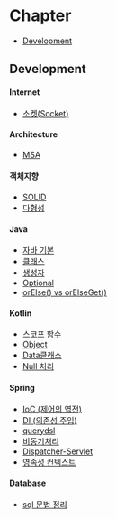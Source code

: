 # Chapter
- [Development](#Development)

## Development

#### Internet
- [소켓(Socket)](https://github.com/jeongyoon05/Study/blob/main/Internet/%EC%86%8C%EC%BC%93(Socket).md) 

#### Architecture
- [MSA](https://github.com/jeongyoon05/Study/blob/main/Architecture/MSA.md) 

#### 객체지향
- [SOLID](https://github.com/jeongyoon05/Study/blob/main/%EA%B0%9D%EC%B2%B4%EC%A7%80%ED%96%A5/SOLID.md)
- [다형성](https://github.com/jeongyoon05/Study/blob/main/%EA%B0%9D%EC%B2%B4%EC%A7%80%ED%96%A5/%EB%8B%A4%ED%98%95%EC%84%B1.md)
 
#### Java
- [자바 기본](https://github.com/jeongyoon05/Study/blob/main/Java/Java%20-%20Basic.md)
- [클래스](https://github.com/jeongyoon05/Study/tree/main/Java/Java%20Class)
- [생성자](https://github.com/jeongyoon05/Study/blob/main/Java/%EC%83%9D%EC%84%B1%EC%9E%90.md)
- [Optional](https://github.com/jeongyoon05/Study/blob/main/Java/Optional.md)
- [orElse() vs orElseGet()](https://github.com/jeongyoon05/Study/blob/main/Java/orElse()%20vs%20orElseGet().md)

#### Kotlin
- [스코프 함수](https://github.com/jeongyoon05/Study/blob/main/Kotlin/%EC%8A%A4%EC%BD%94%ED%94%84%20%ED%95%A8%EC%88%98.md)
- [Object](https://github.com/jeongyoon05/Study/tree/main/Kotlin/kotlin-example/src/objects)
- [Data클래스](https://github.com/jeongyoon05/Study/tree/main/Kotlin/kotlin-example/src/data)
- [Null 처리](https://github.com/jeongyoon05/Study/blob/main/Kotlin/Null%20%EC%B2%98%EB%A6%AC.md)

#### Spring
- [IoC (제어의 역전)](https://github.com/jeongyoon05/Study/blob/main/Spring/%EC%A0%9C%EC%96%B4%EC%9D%98%20%EC%97%AD%EC%A0%84%20(Inversion%20of%20Control).md)
- [DI (의존성 주입)](https://github.com/jeongyoon05/Study/blob/main/Spring/%EC%9D%98%EC%A1%B4%EC%84%B1%20%EC%A3%BC%EC%9E%85%20(Dependency%20Injection).md)
- [querydsl](https://github.com/jeongyoon05/Study/tree/main/Spring/querydsl)
- [비동기처리](https://github.com/jeongyoon05/Study/tree/main/Spring/%EB%B9%84%EB%8F%99%EA%B8%B0%EC%B2%98%EB%A6%AC)
- [Dispatcher-Servlet](https://github.com/jeongyoon05/Study/tree/main/Spring/Dispatcher-Servlet.md)
- [영속성 컨텍스트](https://github.com/jeongyoon05/Study/blob/main/Spring/%EC%98%81%EC%86%8D%EC%84%B1%20%EC%BB%A8%ED%85%8D%EC%8A%A4%ED%8A%B8.md)

#### Database
- [sql 문법 정리](https://github.com/jeongyoon05/Study/blob/main/Database/SQL%20%EB%AC%B8%EB%B2%95%20%EC%A0%95%EB%A6%AC.md)
